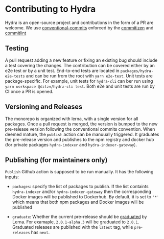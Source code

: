 # Contributing to Hydra

Hydra is an open-source project and contributions in the form of a PR are welcome. We use [conventional-commits](https://www.conventionalcommits.org/en/v1.0.0/) enforced by the [commitizen](https://github.com/commitizen) and [commitlint](https://commitlint.js.org/#/)

## Testing

A pull request adding a new feature or fixing an existing bug should include a test covering the changes. The contribution can be covered either by an e2e test or by  a unit test. End-to-end tests are located in `packages/hydra-e2e-tests` and can be run from the root with `yarn e2e-test`. Unit tests are package-specific. For example, unit tests for `hydra-cli` can ber run using `yarn workspace @dzlzv/hydra-cli test`. Both e2e and unit tests are run by CI once a PR is opened.

## Versioning and Releases

The monorepo is organized with lerna, with a single version for all packages. Once a pull request is merged, the version is bumped to the new pre-release version following the conventional commits convention. When deemed mature, the `publish` action can be manuually triggered. It graduates the pre-release version and publishes to the npm registry and docker hub (for private packages `hydra-indexer` and `hydra-indexer-gateway`).

## Publishing (for maintainers only)

`Publish` Github action is supposed to be run manually. It has the following inputs:

- `packages`: specify the list of packages to publish. If the list containts `hydra-indexer` and/or `hydra-indexer-gateway` then the corresponding Docker images will be published to Dockerhub. By default, it is set to `'*'` which means that both npm packages and Docker images will be published

- `graduate`: Whether the current pre-release should be [graduated](https://github.com/lerna/lerna/blob/main/commands/version/README.md#--conventional-graduate) by Lerna. For examaple, `2.0.1-alpha.3` will be graduated to `2.0.1`. Graduated releases are published with the `latest` tag, while `pre-releases` has `next`.
